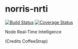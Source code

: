 # norris-nrti

[![Build Status](https://travis-ci.org/DeltaGraphs/norris-nrti.svg?branch=development)](https://travis-ci.org/DeltaGraphs/norris-nrti)
[![Coverage Status](https://coveralls.io/repos/DeltaGraphs/norris-nrti/badge.svg?branch=development)](https://coveralls.io/r/DeltaGraphs/norris-nrti?branch=development)

Node Real-Time Intelligence

(Credits CoffeeStrap)
